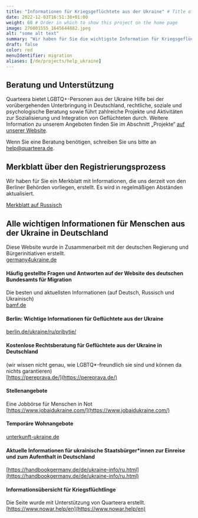 ```yaml
---
title: "Informationen für Kriegsgeflüchtete aus der Ukraine" # Title of your project
date: 2022-12-03T16:51:38+01:00
weight: 60 # Order in which to show this project on the home page
image: 276001555_1645644882.jpeg
alt: "some alt text"
summary: "Wir haben für Sie die wichtigste Information für Kriegsgeflüchtete aus der Ukraine"
draft: false
color: red
menuIdentifier: migration
aliases: [/de/projects/help_ukraine]
---
```

## Beratung und Unterstützung 

Quarteera bietet LGBTQ+-Personen aus der Ukraine Hilfe bei der vorübergehenden Unterbringung in Deutschland, rechtliche, soziale und psychologische Beratung sowie führt zahlreiche Projekte und Aktivitäten zur Sozialisierung und Integration von Geflüchteten durch. Weitere Information zu unserem Angeboten finden Sie im Abschnitt „Projekte“ [auf unserer Website](/de/projects/help_ukraine/).

Wenn Sie eine Beratung benötigen, schreiben Sie uns bitte an [help@quarteera.de](mailto:help@quarteera.de).


## Merkblatt über den Registrierungsprozess
Wir haben für Sie ein Merkblatt mit Informationen, die uns derzeit von den Berliner Behörden vorliegen, erstellt. Es wird in regelmäßigen Abständen aktualisiert.

[Merkblatt auf Russisch](https://quarteera.de/files/registration_info_ukraine.pdf)

## Alle wichtigen Informationen für Menschen aus der Ukraine in Deutschland
Diese Website wurde in Zusammenarbeit mit der deutschen Regierung und Bürgerinitiativen erstellt. \
[germany4ukraine.de](https://www.germany4ukraine.de/)

#### Häufig gestellte Fragen und Antworten auf der Website des deutschen Bundesamts für Migration
Die besten und aktuellsten Informationen (auf Deutsch, Russisch und Ukrainisch) \
[bamf.de](https://www.bamf.de/DE/Themen/AsylFluechtlingsschutz/ResettlementRelocation/InformationenEinreiseUkraine/informationen-einreise-ukraine-node.html)

#### Berlin: Wichtige Informationen für Geflüchtete aus der Ukraine
[berlin.de/ukraine/ru/pribytie/](https://www.berlin.de/ukraine/ru/pribytie/)

#### Kostenlose Rechtsberatung für Geflüchtete aus der Ukraine in Deutschland
(wir wissen nicht genau, wie LGBTQ*-freundlich sie sind und können da nichts garantieren) \
[https://pereprava.de/](https://pereprava.de/)

#### Stellenangebote
Eine Jobbörse für Menschen in Not \
[https://www.jobaidukraine.com/](https://www.jobaidukraine.com/)

#### Temporäre Wohnangebote
[unterkunft-ukraine.de](https://unterkunft-ukraine.de/)

#### Aktuelle Informationen für ukrainische Staatsbürger*innen zur Einreise und zum Aufenthalt in Deutschland
[https://handbookgermany.de/de/ukraine-info/ru.html](https://handbookgermany.de/de/ukraine-info/ru.html)

#### Informationsübersicht für Kriegsflüchtlinge
Die Seite wurde mit Unterstützung von Quarteera erstellt. \
[https://www.nowar.help/en](https://www.nowar.help/en)
